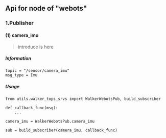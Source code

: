 ## Api for node of "webots"

### 1.Publisher
#### (1) camera_imu
> introduce
> is here

##### Information
```
topic = "/sensor/camera_imu"
msg_type = Imu
```

##### Usage
```
from utils.walker_tops_srvs import WalkerWebotsPub, build_subscriber

def callback_func(msg):
    ...

camera_imu = WalkerWebotsPub.camera_imu

sub = build_subscriber(camera_imu, callback_func)
```
